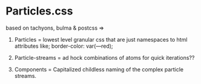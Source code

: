 # Particles.css
based on tachyons, bulma &amp; postcss =>

1) Particles = lowest level granular css that are just namespaces to html attributes like;
border-color: var(—red);


2) Particle-streams = ad hock combinations of atoms for quick iterations??


3) Components = Capitalized childless naming of the complex particle streams.
